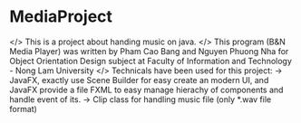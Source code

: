 # MediaProject

</> This is a project about handing music on java.
</> This program (B&N Media Player) was written by Pham Cao Bang and Nguyen Phuong Nha for Object Orientation Design subject at Faculty of Information and Technology - Nong Lam University
</> Technicals have been used for this project: 
    -> JavaFX, exactly use Scene Builder for easy create an modern UI, and JavaFX provide a file FXML to easy manage hierachy of components and handle event of its.
    -> Clip class for handling music file (only *.wav file format)
